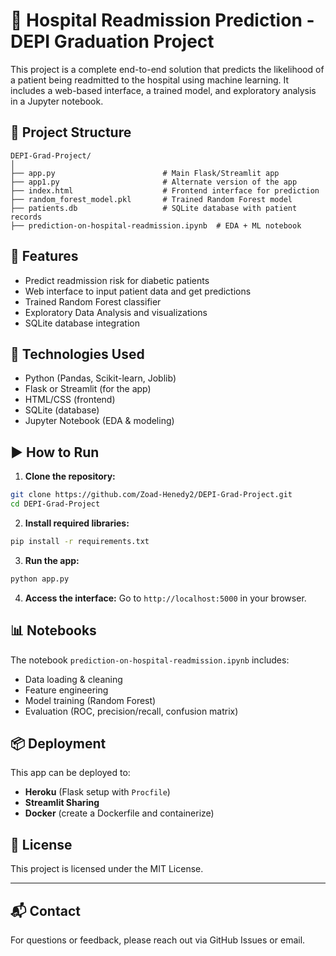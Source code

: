 
# 🏥 Hospital Readmission Prediction - DEPI Graduation Project

This project is a complete end-to-end solution that predicts the likelihood of a patient being readmitted to the hospital using machine learning. It includes a web-based interface, a trained model, and exploratory analysis in a Jupyter notebook.

## 📁 Project Structure

```
DEPI-Grad-Project/
│
├── app.py                        # Main Flask/Streamlit app
├── app1.py                       # Alternate version of the app
├── index.html                    # Frontend interface for prediction
├── random_forest_model.pkl       # Trained Random Forest model
├── patients.db                   # SQLite database with patient records
├── prediction-on-hospital-readmission.ipynb  # EDA + ML notebook
```

## 🚀 Features

- Predict readmission risk for diabetic patients
- Web interface to input patient data and get predictions
- Trained Random Forest classifier
- Exploratory Data Analysis and visualizations
- SQLite database integration

## 🧠 Technologies Used

- Python (Pandas, Scikit-learn, Joblib)
- Flask or Streamlit (for the app)
- HTML/CSS (frontend)
- SQLite (database)
- Jupyter Notebook (EDA & modeling)

## ▶️ How to Run

1. **Clone the repository:**
```bash
git clone https://github.com/Zoad-Henedy2/DEPI-Grad-Project.git
cd DEPI-Grad-Project
```

2. **Install required libraries:**
```bash
pip install -r requirements.txt
```

3. **Run the app:**
```bash
python app.py
```

4. **Access the interface:**
Go to `http://localhost:5000` in your browser.

## 📊 Notebooks

The notebook `prediction-on-hospital-readmission.ipynb` includes:
- Data loading & cleaning
- Feature engineering
- Model training (Random Forest)
- Evaluation (ROC, precision/recall, confusion matrix)

## 📦 Deployment

This app can be deployed to:
- **Heroku** (Flask setup with `Procfile`)
- **Streamlit Sharing**
- **Docker** (create a Dockerfile and containerize)


## 📄 License

This project is licensed under the MIT License.

---

## 📬 Contact

For questions or feedback, please reach out via GitHub Issues or email.
